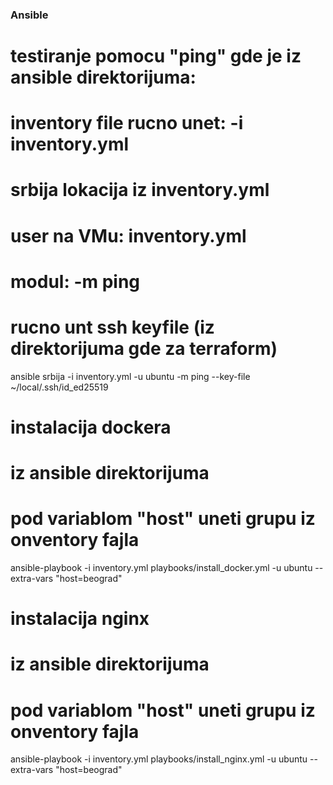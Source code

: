 ### Ansible

# testiranje pomocu "ping" gde je iz ansible direktorijuma:
# inventory file rucno unet: -i inventory.yml
# srbija lokacija iz inventory.yml
# user na VMu: inventory.yml
# modul: -m ping
# rucno unt ssh keyfile (iz direktorijuma gde za terraform)
ansible srbija -i inventory.yml -u ubuntu -m ping --key-file ~/local/.ssh/id_ed25519

# instalacija dockera
# iz ansible direktorijuma
# pod variablom "host" uneti grupu iz onventory fajla
ansible-playbook -i inventory.yml playbooks/install_docker.yml -u ubuntu --extra-vars "host=beograd"

# instalacija nginx
# iz ansible direktorijuma
# pod variablom "host" uneti grupu iz onventory fajla
ansible-playbook -i inventory.yml playbooks/install_nginx.yml -u ubuntu --extra-vars "host=beograd"



